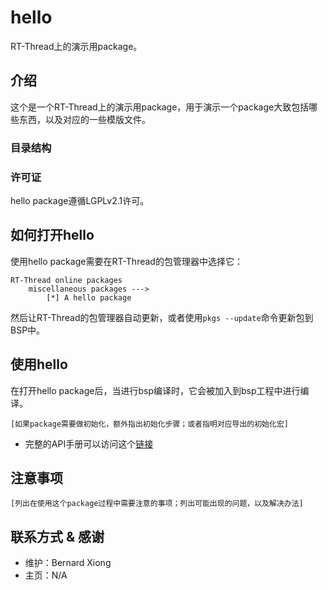 # hello

RT-Thread上的演示用package。

## 介绍

这个是一个RT-Thread上的演示用package，用于演示一个package大致包括哪些东西，以及对应的一些模版文件。

### 目录结构

### 许可证

hello package遵循LGPLv2.1许可。

## 如何打开hello

使用hello package需要在RT-Thread的包管理器中选择它：

    RT-Thread online packages
        miscellaneous packages --->
            [*] A hello package

然后让RT-Thread的包管理器自动更新，或者使用`pkgs --update`命令更新包到BSP中。

## 使用hello

在打开hello package后，当进行bsp编译时，它会被加入到bsp工程中进行编译。

    [如果package需要做初始化，额外指出初始化步骤；或者指明对应导出的初始化宏]

* 完整的API手册可以访问这个[链接](doc/index.md)

## 注意事项

    [列出在使用这个package过程中需要注意的事项；列出可能出现的问题，以及解决办法]

## 联系方式 & 感谢

* 维护：Bernard Xiong
* 主页：N/A
